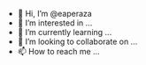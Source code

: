- 👋 Hi, I’m @eaperaza
- 👀 I’m interested in ...
- 🌱 I’m currently learning ...
- 💞️ I’m looking to collaborate on ...
- 📫 How to reach me ...

<!---
eaperaza/eaperaza is a ✨ special ✨ repository because its `README.md` (this file) appears on your GitHub profile.
You can click the Preview link to take a look at your changes.
--->
